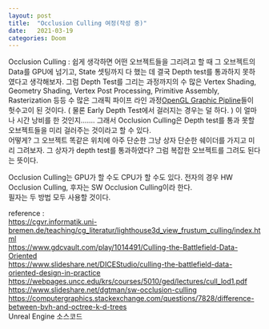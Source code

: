 ```yaml
---
layout: post
title:  "Occlusion Culling 여정(작성 중)"
date:   2021-03-19
categories: Doom
---
```


Occlusion Culling : 쉽게 생각하면 어떤 오브젝트들을 그리려고 할 때 그 오브젝트의 Data를 GPU에 넘기고, State 셋팅까지 다 했는 데 결국 Depth test를 통과하지 못하였다고 생각해보자. 그럼 Depth Test를 그리는 과정까지의 수 많은 Vertex Shading, Geometry Shading, Vertex Post Processing, Primitive Assembly, Rasterization 등등 수 많은 그래픽 파이프 라인 과정[OpenGL Graphic Pipline](https://www.khronos.org/opengl/wiki/Rendering_Pipeline_Overview)들이 헛수고이 된 것이다. ( 물론 Early Depth Test에서 걸러지는 경우는 덜 하다. ) 이 얼마나 시간 낭비를 한 것인지....... 그래서 Occlusion Culling은 Depth test를 통과 못할 오브젝트들을 미리 걸러주는 것이라고 할 수 있다.      
어떻게? 그 오브젝트 똑같은 위치에 아주 단순한 그냥 상자 단순한 쉐이더를 가지고 미리 그려보자. 그 상자가 depth test를 통과하였다? 그럼 복잡한 오브젝트를 그려도 된다는 뜻이다. 

Occlusion Culling는 GPU가 할 수도 CPU가 할 수도 있다. 전자의 경우 HW Occlusion Culling, 후자는 SW Occlusion Culling이라 한다.   
필자는 두 방법 모두 사용할 것이다.


reference :      
https://cgvr.informatik.uni-bremen.de/teaching/cg_literatur/lighthouse3d_view_frustum_culling/index.html     
https://www.gdcvault.com/play/1014491/Culling-the-Battlefield-Data-Oriented     
https://www.slideshare.net/DICEStudio/culling-the-battlefield-data-oriented-design-in-practice     
https://webpages.uncc.edu/krs/courses/5010/ged/lectures/cull_lod1.pdf       
https://www.slideshare.net/dgtman/sw-occlusion-culling     
https://computergraphics.stackexchange.com/questions/7828/difference-between-bvh-and-octree-k-d-trees         
Unreal Engine 소스코드